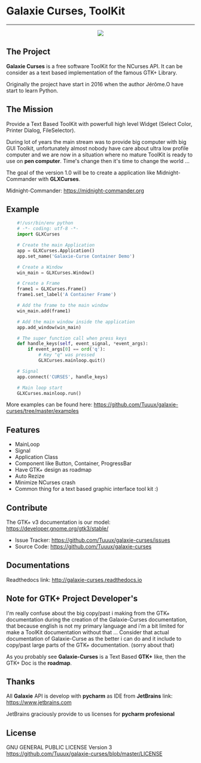 Galaxie Curses, ToolKit
=======================
- - - -
<p align="center">
<img src="https://raw.githubusercontent.com/Tuuux/galaxie-curses/master/docs/source/images/logo_galaxie.png">
</p>

The Project
-----------
**Galaxie Curses** is a free software ToolKit for the NCurses API.
It can be consider as a text based implementation of the famous GTK+ Library.

Originally the project have start in 2016 when the author Jérôme.O have start to learn Python.

The Mission
-----------
Provide a Text Based ToolKit with powerfull high level Widget (Select Color, Printer Dialog, FileSelector).

During lot of years the main stream was to provide big computer with big GUI Toolkit,
unfortunately almost nobody have care about ultra low profile computer and we are now in a situation where no mature
ToolKit is ready to use on **pen computer**. Time's change then it's time to change the world ...

The goal of the version 1.0 will be to create a application like Midnight-Commander with **GLXCurses**.

Midnight-Commander: https://midnight-commander.org

Example
-------

```python
    #!/usr/bin/env python
    # -*- coding: utf-8 -*-
    import GLXCurses

    # Create the main Application
    app = GLXCurses.Application()
    app.set_name('Galaxie-Curse Container Demo')

    # Create a Window
    win_main = GLXCurses.Window()

    # Create a Frame
    frame1 = GLXCurses.Frame()
    frame1.set_label('A Container Frame')

    # Add the frame to the main window
    win_main.add(frame1)

    # Add the main window inside the application
    app.add_window(win_main)

    # The super function call when press keys
    def handle_keys(self, event_signal, *event_args):
        if event_args[0] == ord('q'):
            # Key "q" was pressed
            GLXCurses.mainloop.quit()

    # Signal
    app.connect('CURSES', handle_keys)

    # Main loop start
    GLXCurses.mainloop.run()
```
More examples can be found here: https://github.com/Tuuux/galaxie-curses/tree/master/examples

Features
--------
* MainLoop
* Signal
* Application Class
* Component like Button, Container, ProgressBar
* Have GTK+ design as roadmap
* Auto Rezize
* Minimize NCurses crash
* Common thing for a text based graphic interface tool kit :)

Contribute
----------
The GTK+ v3 documentation is our model: https://developer.gnome.org/gtk3/stable/

- Issue Tracker: https://github.com/Tuuux/galaxie-curses/issues
- Source Code: https://github.com/Tuuux/galaxie-curses

Documentations
--------------

Readthedocs link: http://galaxie-curses.readthedocs.io

Note for GTK+ Project Developer's
---------------------------------
I'm really confuse about the big copy/past i making from the GTK+ documentation during the creation of
the Galaxie-Curses documentation, that because english is not my primary language and i'm a bit limited for make a
ToolKit documentation without that ...
Consider that actual documentation of Galaxie-Curse as the better i can do and it
include to copy/past large parts of the GTK+ documentation. (sorry about that)

As you probably see **Galaxie-Curses** is a Text Based **GTK+** like, then the GTK+ Doc is the **roadmap**.

Thanks
------
All **Galaxie** API is develop with **pycharm** as IDE from **JetBrains** 
link: https://www.jetbrains.com

JetBrains graciously provide to us licenses for **pycharm profesional**

License
-------
GNU GENERAL PUBLIC LICENSE Version 3
https://github.com/Tuuux/galaxie-curses/blob/master/LICENSE